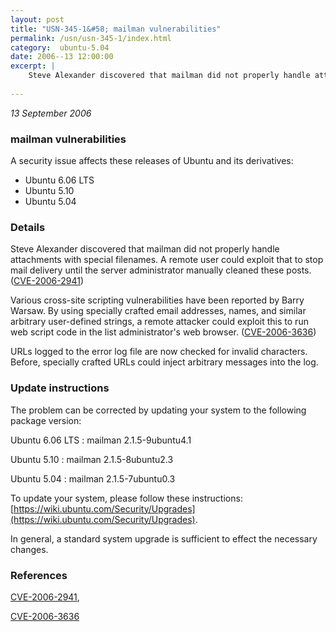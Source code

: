 ```yaml
---
layout: post
title: "USN-345-1&#58; mailman vulnerabilities"
permalink: /usn/usn-345-1/index.html
category:  ubuntu-5.04
date: 2006--13 12:00:00
excerpt: |
    Steve Alexander discovered that mailman did not properly handle attachments with special filenames. A remote user could exploit that to stop mail delivery until the server administrator manually cleaned these posts. ([CVE-2006-2941](http://people.ubuntu.com/~ubuntu-security/cve/CVE-2006-2941))
    
--- 
```

 
 

*13 September 2006*

### mailman vulnerabilities

A security issue affects these releases of Ubuntu and its derivatives:

* Ubuntu 6.06 LTS
* Ubuntu 5.10
* Ubuntu 5.04

### Details

Steve Alexander discovered that mailman did not properly handle attachments with special filenames. A remote user could exploit that to stop mail delivery until the server administrator manually cleaned these posts. ([CVE-2006-2941](http://people.ubuntu.com/~ubuntu-security/cve/CVE-2006-2941))

Various cross-site scripting vulnerabilities have been reported by Barry Warsaw. By using specially crafted email addresses, names, and similar arbitrary user-defined strings, a remote attacker could exploit this to run web script code in the list administrator&#39;s web browser. ([CVE-2006-3636](http://people.ubuntu.com/~ubuntu-security/cve/CVE-2006-3636))

URLs logged to the error log file are now checked for invalid characters. Before, specially crafted URLs could inject arbitrary messages into the log.

### Update instructions

The problem can be corrected by updating your system to the following package version:

Ubuntu 6.06 LTS
 : mailman <span>2.1.5-9ubuntu4.1</span>

Ubuntu 5.10
 : mailman <span>2.1.5-8ubuntu2.3</span>

Ubuntu 5.04
 : mailman <span>2.1.5-7ubuntu0.3</span>

To update your system, please follow these instructions: [https://wiki.ubuntu.com/Security/Upgrades](https://wiki.ubuntu.com/Security/Upgrades).

In general, a standard system upgrade is sufficient to effect the necessary changes.

### References

 
 [CVE-2006-2941](http://people.ubuntu.com/~ubuntu-security/cve/CVE-2006-2941), 

 [CVE-2006-3636](http://people.ubuntu.com/~ubuntu-security/cve/CVE-2006-3636)
 

